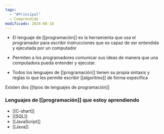 ```yaml
---
tags:
  - "#Principal"
  - Comprendido
modificado: 2024-08-18
---
```


- El lenguaje de [[programación]] es la herramienta que usa el programador para escribir instrucciones que es capaz de ser entendida y ejecutada por un computador

- Permiten a los programadores comunicar sus ideas de manera que una computadora pueda entender y ejecutar.

- Todos los lenguajes de [[programación]] tienen su propia sintaxis y reglas lo que les permite escribir [[algoritmo]] de forma específica

Existen dos [[tipos de lenguajes de programación]]

### Lenguajes  de [[programación]] que estoy aprendiendo

+ [[C-shart]]
+ [[SQL]]
+ [[JavaScript]]
+ [[Java]]
